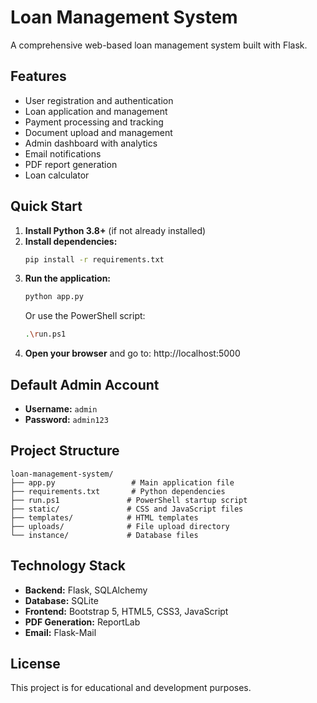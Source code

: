 # Loan Management System

A comprehensive web-based loan management system built with Flask.

## Features

- User registration and authentication
- Loan application and management
- Payment processing and tracking
- Document upload and management
- Admin dashboard with analytics
- Email notifications
- PDF report generation
- Loan calculator

## Quick Start

1. **Install Python 3.8+** (if not already installed)
2. **Install dependencies:**
   ```bash
   pip install -r requirements.txt
   ```
3. **Run the application:**
   ```bash
   python app.py
   ```
   Or use the PowerShell script:
   ```bash
   .\run.ps1
   ```
4. **Open your browser** and go to: http://localhost:5000

## Default Admin Account

- **Username:** `admin`
- **Password:** `admin123`

## Project Structure

```
loan-management-system/
├── app.py                 # Main application file
├── requirements.txt       # Python dependencies
├── run.ps1               # PowerShell startup script
├── static/               # CSS and JavaScript files
├── templates/            # HTML templates
├── uploads/              # File upload directory
└── instance/             # Database files
```

## Technology Stack

- **Backend:** Flask, SQLAlchemy
- **Database:** SQLite
- **Frontend:** Bootstrap 5, HTML5, CSS3, JavaScript
- **PDF Generation:** ReportLab
- **Email:** Flask-Mail

## License

This project is for educational and development purposes.









